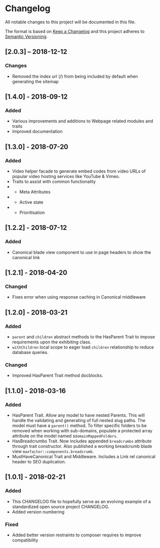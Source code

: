 # Changelog

All notable changes to this project will be documented in this file.

The format is based on [Keep a Changelog](http://keepachangelog.com/en/1.0.0/)
and this project adheres to [Semantic Versioning](http://semver.org/spec/v2.0.0.html).

## [2.0.3] – 2018-12-12

### Changes

- Removed the index url (/) from being included by default when generating the sitemap

## [1.4.0] - 2018-09-12

### Added

- Various improvements and additions to Webpage related modules and traits
- Improved documentation

## [1.3.0] - 2018-07-20

### Added

- Video helper facade to generate embed codes from video URLs of popular video hosting services like YouTube & Vimeo.
- Traits to assist with common functionality
- - Meta Attributes
- - Active state
- - Prioritisation

## [1.2.2] - 2018-07-12

### Added

- Canonical blade view component to use in page headers to show the canonical link

## [1.2.1] - 2018-04-20

### Changed

- Fixes error when using response caching in Canonical middleware

## [1.2.0] - 2018-03-21

### Added

- `parent` and `children` abstract methods to the HasParent Trait to impose requirements upon the exhibiting class.
- `withChildren` local scope to eager load `children` relationship to reduce database queries.

### Changed

- Improved HasParent Trait method docblocks.

## [1.1.0] - 2018-03-16

### Added

- HasParent Trait. Allow any model to have nested Parents. This will handle the validating and generating of full nested slug paths. The model must have a `parent()` method. To filter specific folders to be removed when working with sub-domains, populate a protected array attribute on the model named `$domainMappedFolders`.
- HasBreadcrumbs Trait. Now includes appended `breadcrumbs` attribute through trait constructor. Also published a working breadcrumb blade view `maxfactor::components.breadcrumb`.
- MustHaveCanonical Trait and Middleware. Includes a Link rel canonical header to SEO duplication.

## [1.0.1] - 2018-02-21

### Added

- This CHANGELOG file to hopefully serve as an evolving example of a
  standardized open source project CHANGELOG.
- Added version numbering

### Fixed

- Added better version restraints to composer requires to improve compatibility
